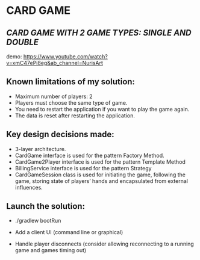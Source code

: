 # CARD GAME
## _CARD GAME WITH 2 GAME TYPES: SINGLE AND DOUBLE_
demo: https://www.youtube.com/watch?v=xmC47ePi8eg&ab_channel=NurisArt

## Known limitations of my solution:
- Maximum number of players: 2
- Players must choose the same type of game.
- You need to restart the application if you want to play the game again.
- The data is reset after restarting the application.
## Key design decisions made:
- 3-layer architecture.
- CardGame interface is used for the pattern Factory Method.
- CardGame2Player interface is used for the pattern Template Method
- BillingService interface is used for the pattern Strategy
- CardGameSession class is used for initiating the game, following the game, storing state of players’ hands and encapsulated from external influences.
## Launch the solution:
- ./gradlew bootRun
 
- Add a client UI (command line or graphical)
- Handle player disconnects (consider allowing reconnecting to a running game and games timing out)

